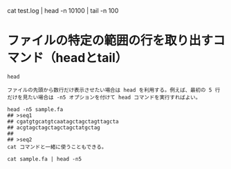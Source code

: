 cat test.log | head -n 10100 | tail -n 100

# ファイルの特定の範囲の行を取り出すコマンド（headとtail）

```rub
head

ファイルの先頭から数行だけ表示させたい場合は head を利用する。例えば、最初の 5 行だけを見たい場合は -n5 オプションを付けて head コマンドを実行すればよい。

head -n5 sample.fa
## >seq1
## cgatgtgcatgtcaatagctagctagttagcta
## acgtagctagctagctagctatgctag
## 
## >seq2
cat コマンドと一緒に使うこともできる。

cat sample.fa | head -n5
```
